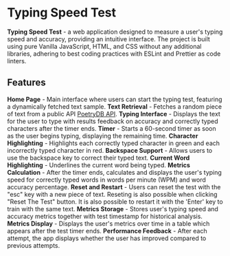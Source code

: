 # Typing Speed Test

**Typing Speed Test** - a web application designed to measure a user's typing speed and accuracy, providing an intuitive interface. The project is built using pure Vanilla JavaScript, HTML, and CSS without any additional libraries, adhering to best coding practices with ESLint and Prettier as code linters.

## Features

**Home Page** - Main interface where users can start the typing test, featuring a dynamically fetched text sample.
**Text Retrieval** - Fetches a random piece of text from a public API [PoetryDB API](https://github.com/thundercomb/poetrydb).
**Typing Interface** - Displays the text for the user to type with results feedback on accuracy and correctly typed characters after the timer ends.
**Timer** - Starts a 60-second timer as soon as the user begins typing, displaying the remaining time.
**Character Highlighting** - Highlights each correctly typed character in green and each incorrectly typed character in red.
**Backspace Support** - Allows users to use the backspace key to correct their typed text.
**Current Word Highlighting** - Underlines the current word being typed.
**Metrics Calculation** - After the timer ends, calculates and displays the user's typing speed for correctly typed words in words per minute (WPM) and word accuracy percentage.
**Reset and Restart** - Users can reset the test with the "esc" key with a new piece of text. Reseting is also possible when clicking "Reset The Test" button. It is also possible to restart it with the 'Enter' key to train with the same text.
**Metrics Storage** - Stores user's typing speed and accuracy metrics together with test timestamp for historical analysis.
**Metrics Display** - Displays the user's metrics over time in a table which appears after the test timer ends.
**Performance Feedback** - After each attempt, the app displays whether the user has improved compared to previous attempts.
